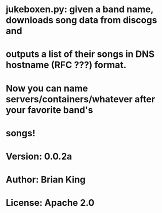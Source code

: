 # jukeboxen.py: given a band name, downloads song data from discogs and
# outputs a list of their songs in DNS hostname (RFC ???) format.
# Now you can name servers/containers/whatever after your favorite band's
# songs!

# Version: 0.0.2a
# Author: Brian King
# License: Apache 2.0

